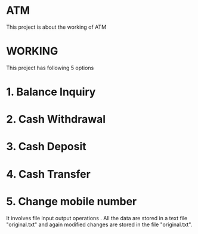 # ATM 
This project is about the working of ATM

# WORKING
This project has following 5 options
  # 1. Balance Inquiry
  # 2. Cash Withdrawal
  # 3. Cash Deposit
  # 4. Cash Transfer
  # 5. Change mobile number
It involves file input output operations . All the data are stored in a text file "original.txt"
and again modified changes are stored in the file "original.txt".
